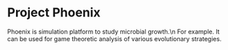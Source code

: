 # Project Phoenix
Phoenix is simulation platform to study microbial growth.\n
For example. It can be used for game theoretic analysis of various evolutionary strategies.
